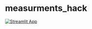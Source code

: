 # measurments_hack

[![Streamlit App](https://static.streamlit.io/badges/streamlit_badge_black_white.svg)](https://share.streamlit.io/pavlik-tikhomirov/measurments_hack/blob/main/Система%20анализа%20российского%20рынка%20средств%20измерений/main.py)
